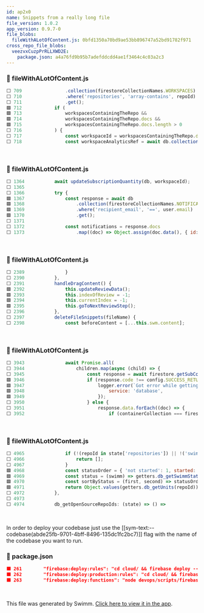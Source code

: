 ```yaml
---
id: ap2x0
name: Snippets from a really long file
file_version: 1.0.2
app_version: 0.9.7-0
file_blobs:
  fileWithALotOfContent.js: 0bfd1350a70bd9ae53bb896747a52bd91782f971
cross_repo_file_blobs:
  veezvxCuzpPrRLLXWD2E:
    package.json: a4a76fd9b95b7adefddcdd4ae1f3464c4c03a2c3
---
```




<!-- NOTE-swimm-snippet: the lines below link your snippet to Swimm -->
### 📄 fileWithALotOfContent.js
```javascript
⬜ 709                .collection(firestoreCollectionNames.WORKSPACES)
⬜ 710                .where('repositories', 'array-contains', repoId)
⬜ 711                .get();
🟩 712            if (
🟩 713                workspacesContainingTheRepo &&
🟩 714                workspacesContainingTheRepo.docs &&
🟩 715                workspacesContainingTheRepo.docs.length > 0
⬜ 716            ) {
⬜ 717                const workspaceId = workspacesContainingTheRepo.docs[0].id;
⬜ 718                const workspaceAnalyticsRef = await db.collection(firestoreCollectionNames.ANALYTICS).doc(workspaceId).get();
```

<br/>



<!-- NOTE-swimm-snippet: the lines below link your snippet to Swimm -->
### 📄 fileWithALotOfContent.js
```javascript
⬜ 1364           await updateSubscriptionQuantity(db, workspaceId);
⬜ 1365   
⬜ 1366           try {
🟩 1367               const response = await db
🟩 1368                   .collection(firestoreCollectionNames.NOTIFICATIONS)
🟩 1369                   .where('recipient_email', '==', user.email)
🟩 1370                   .get();
⬜ 1371   
⬜ 1372               const notifications = response.docs
⬜ 1373                   .map((doc) => Object.assign(doc.data(), { id: doc.id }))
```

<br/>



<!-- NOTE-swimm-snippet: the lines below link your snippet to Swimm -->
### 📄 fileWithALotOfContent.js
```javascript
⬜ 2389               }
⬜ 2390           },
⬜ 2391           handleDragContent() {
🟩 2392               this.updateReviewData();
🟩 2393               this.indexOfReview = -1;
🟩 2394               this.currentIndex = -1;
🟩 2395               this.goToNextReviewStep();
⬜ 2396           },
⬜ 2397           deleteFileSnippets(fileName) {
⬜ 2398               const beforeContent = [...this.swm.content];
```

<br/>



<!-- NOTE-swimm-snippet: the lines below link your snippet to Swimm -->
### 📄 fileWithALotOfContent.js
```javascript
⬜ 3943               await Promise.all(
⬜ 3944                   children.map(async (child) => {
⬜ 3945                       const response = await firestore.getSubCollection(containerCollection, documentId, child);
🟩 3946                       if (response.code !== config.SUCCESS_RETURN_CODE) {
🟩 3947                           logger.error(`Got error while getting collection ${child}: ${response.errorMessage}`, {
🟩 3948                               service: 'database',
🟩 3949                           });
⬜ 3950                       } else {
⬜ 3951                           response.data.forEach((doc) => {
⬜ 3952                               if (containerCollection === firestore.collectionNames.WORKSPACES) {
```

<br/>



<!-- NOTE-swimm-snippet: the lines below link your snippet to Swimm -->
### 📄 fileWithALotOfContent.js
```javascript
⬜ 4965               if (!(repoId in state['repositories']) || !('swimms' in state['repositories'][repoId])) {
⬜ 4966                   return [];
⬜ 4967               }
🟩 4968               const statusOrder = { 'not started': 1, started: 2, done: 3 };
🟩 4969               const status = (swimm) => getters.db_getSwimmStatus(repoId, swimmerId, swimm.id);
🟩 4970               const sortByStatus = (first, second) => statusOrder[status(first)] - statusOrder[status(second)];
🟩 4971               return Object.values(getters.db_getUnits(repoId)).sort(sortByStatus);
⬜ 4972           },
⬜ 4973   
⬜ 4974           db_getOpenSourceRepoIds: (state) => () =>
```

<br/>

In order to deploy your codebase just use the [[sym-text:--codebase(abde25fb-9701-4bff-8496-135dc1fc2bc7)]] flag with the name of the codebase you want to run.
<!-- NOTE-swimm-snippet: the lines below link your snippet to Swimm -->
<!-- NOTE-swimm-repo ::veezvxCuzpPrRLLXWD2E:: -->
### 📄 package.json
```json
🟩 261        "firebase:deploy:rules": "cd cloud/ && firebase deploy --project staging --only firestore:rules",
🟩 262        "firebase:deploy:production:rules": "cd cloud/ && firebase deploy --project production --only firestore:rules",
🟩 263        "firebase:deploy:functions": "node devops/scripts/firebaseDeploy.js",
```

<br/>

This file was generated by Swimm. [Click here to view it in the app](http://localhost:5000/repos/Z2l0aHViJTNBJTNBdGVzdC1naXRodWItYXBwJTNBJTNBc3dpbW1pbw==/docs/ap2x0).
